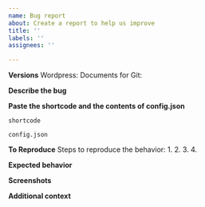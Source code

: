 ```yaml
---
name: Bug report
about: Create a report to help us improve
title: ''
labels: ''
assignees: ''

---
```


**Versions**
Wordpress: 
Documents for Git: 

**Describe the bug**
<!-- A clear and concise description of what the bug is. -->

**Paste the shortcode and the contents of config.json**
<!-- Go to *Plugins* ► *Plugin Editor*, choose "Documents for Git" and copy the contents of `includes/config.json`. -->
`shortcode`

```
config.json
```

**To Reproduce**
Steps to reproduce the behavior:
1.
2.
3.
4.

**Expected behavior**
<!-- A clear and concise description of what you expected to happen. -->

**Screenshots**
<!--If applicable, add screenshots to help explain your problem. -->

**Additional context**
<!-- Add any other context about the problem here. -->
